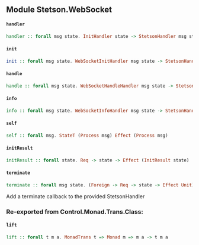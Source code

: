 ## Module Stetson.WebSocket

#### `handler`

``` purescript
handler :: forall msg state. InitHandler state -> StetsonHandler msg state
```

#### `init`

``` purescript
init :: forall msg state. WebSocketInitHandler msg state -> StetsonHandler msg state -> StetsonHandler msg state
```

#### `handle`

``` purescript
handle :: forall msg state. WebSocketHandleHandler msg state -> StetsonHandler msg state -> StetsonHandler msg state
```

#### `info`

``` purescript
info :: forall msg state. WebSocketInfoHandler msg state -> StetsonHandler msg state -> StetsonHandler msg state
```

#### `self`

``` purescript
self :: forall msg. StateT (Process msg) Effect (Process msg)
```

#### `initResult`

``` purescript
initResult :: forall state. Req -> state -> Effect (InitResult state)
```

#### `terminate`

``` purescript
terminate :: forall msg state. (Foreign -> Req -> state -> Effect Unit) -> StetsonHandler msg state -> StetsonHandler msg state
```

Add a terminate callback to the provided StetsonHandler


### Re-exported from Control.Monad.Trans.Class:

#### `lift`

``` purescript
lift :: forall t m a. MonadTrans t => Monad m => m a -> t m a
```

